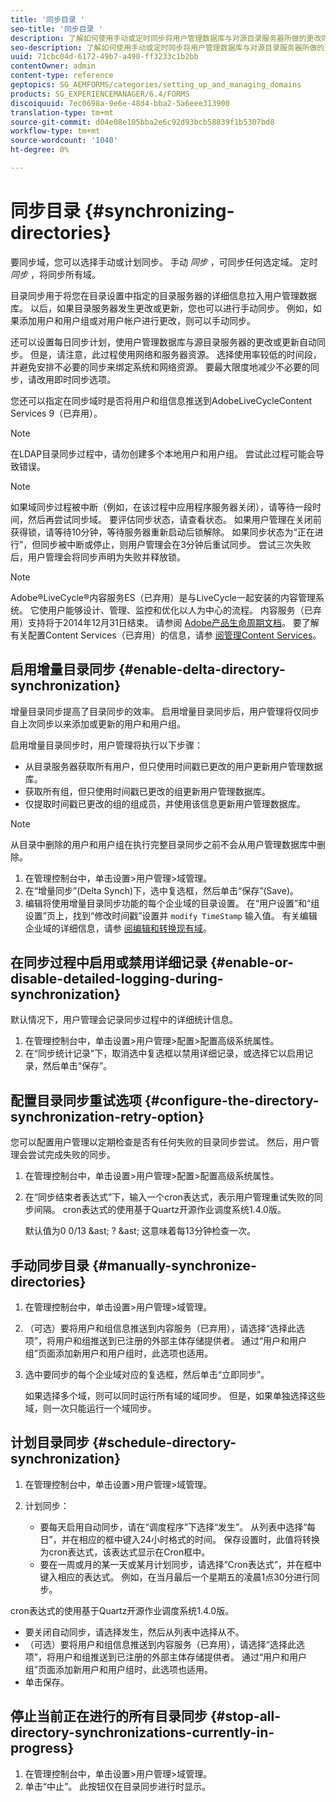 ```yaml
---
title: '同步目录 '
seo-title: '同步目录 '
description: 了解如何使用手动或定时同步将用户管理数据库与对源目录服务器所做的更改同步。
seo-description: 了解如何使用手动或定时同步将用户管理数据库与对源目录服务器所做的更改同步。
uuid: 71cbc04d-6172-49b7-a490-ff3233c1b2bb
contentOwner: admin
content-type: reference
geptopics: SG_AEMFORMS/categories/setting_up_and_managing_domains
products: SG_EXPERIENCEMANAGER/6.4/FORMS
discoiquuid: 7ec0698a-9e6e-48d4-bba2-5a6eee313900
translation-type: tm+mt
source-git-commit: d04e08e105bba2e6c92d93bcb58839f1b5307bd8
workflow-type: tm+mt
source-wordcount: '1040'
ht-degree: 0%

---
```



# 同步目录 {#synchronizing-directories}

要同步域，您可以选择手动或计划同步。 手动 *同步* ，可同步任何选定域。 定时 *同步* ，将同步所有域。

目录同步用于将您在目录设置中指定的目录服务器的详细信息拉入用户管理数据库。 以后，如果目录服务器发生更改或更新，您也可以进行手动同步。 例如，如果添加用户和用户组或对用户帐户进行更改，则可以手动同步。

还可以设置每日同步计划，使用户管理数据库与源目录服务器的更改或更新自动同步。 但是，请注意，此过程使用网络和服务器资源。 选择使用率较低的时间段，并避免安排不必要的同步来绑定系统和网络资源。 要最大限度地减少不必要的同步，请改用即时同步选项。

您还可以指定在同步域时是否将用户和组信息推送到AdobeLiveCycleContent Services 9（已弃用）。

>[!NOTE]
>
>在LDAP目录同步过程中，请勿创建多个本地用户和用户组。 尝试此过程可能会导致错误。

>[!NOTE]
>
>如果域同步过程被中断（例如，在该过程中应用程序服务器关闭），请等待一段时间，然后再尝试同步域。 要评估同步状态，请查看状态。 如果用户管理在关闭前获得锁，请等待10分钟，等待服务器重新启动后锁解除。 如果同步状态为“正在进行”，但同步被中断或停止，则用户管理会在3分钟后重试同步。 尝试三次失败后，用户管理会将同步声明为失败并释放锁。

>[!NOTE]
>
>Adobe®LiveCycle®内容服务ES（已弃用）是与LiveCycle一起安装的内容管理系统。 它使用户能够设计、管理、监控和优化以人为中心的流程。 内容服务（已弃用）支持将于2014年12月31日结束。 请参阅 [Adobe产品生命周期文档](https://www.adobe.com/support/products/enterprise/eol/eol_matrix.html)。 要了解有关配置Content Services（已弃用）的信息，请参 [阅管理Content Services](https://help.adobe.com/en_US/livecycle/9.0/admin_contentservices.pdf)。

## 启用增量目录同步 {#enable-delta-directory-synchronization}

增量目录同步提高了目录同步的效率。 启用增量目录同步后，用户管理将仅同步自上次同步以来添加或更新的用户和用户组。

启用增量目录同步时，用户管理将执行以下步骤：

* 从目录服务器获取所有用户，但只使用时间戳已更改的用户更新用户管理数据库。
* 获取所有组，但只使用时间戳已更改的组更新用户管理数据库。
* 仅提取时间戳已更改的组的组成员，并使用该信息更新用户管理数据库。

>[!NOTE]
>
>从目录中删除的用户和用户组在执行完整目录同步之前不会从用户管理数据库中删除。

1. 在管理控制台中，单击设置>用户管理>域管理。
1. 在“增量同步”(Delta Synch)下，选中复选框，然后单击“保存”(Save)。
1. 编辑将使用增量目录同步功能的每个企业域的目录设置。 在“用户设置”和“组设置”页上，找到“修改时间戳”设置并 `modify TimeStamp` 输入值。 有关编辑企业域的详细信息，请参 [阅编辑和转换现有域](/help/forms/using/admin-help/editing-converting-existing-domains.md#editing-and-converting-existing-domains)。

## 在同步过程中启用或禁用详细记录 {#enable-or-disable-detailed-logging-during-synchronization}

默认情况下，用户管理会记录同步过程中的详细统计信息。

1. 在管理控制台中，单击设置>用户管理>配置>配置高级系统属性。
1. 在“同步统计记录”下，取消选中复选框以禁用详细记录，或选择它以启用记录，然后单击“保存”。

## 配置目录同步重试选项 {#configure-the-directory-synchronization-retry-option}

您可以配置用户管理以定期检查是否有任何失败的目录同步尝试。 然后，用户管理会尝试完成失败的同步。

1. 在管理控制台中，单击设置>用户管理>配置>配置高级系统属性。
1. 在“同步结束者表达式”下，输入一个cron表达式，表示用户管理重试失败的同步间隔。 cron表达式的使用基于Quartz开源作业调度系统1.4.0版。

   默认值为0 0/13 &amp;ast; ? &amp;ast; 这意味着每13分钟检查一次。

## 手动同步目录 {#manually-synchronize-directories}

1. 在管理控制台中，单击设置>用户管理>域管理。
1. （可选）要将用户和组信息推送到内容服务（已弃用），请选择“选择此选项”，将用户和组推送到已注册的外部主体存储提供者。 通过“用户和用户组”页面添加新用户和用户组时，此选项也适用。
1. 选中要同步的每个企业域对应的复选框，然后单击“立即同步”。

   如果选择多个域，则可以同时运行所有域的域同步。 但是，如果单独选择这些域，则一次只能运行一个域同步。

## 计划目录同步 {#schedule-directory-synchronization}

1. 在管理控制台中，单击设置>用户管理>域管理。
1. 计划同步：

   * 要每天启用自动同步，请在“调度程序”下选择“发生”。 从列表中选择“每日”，并在相应的框中键入24小时格式的时间。 保存设置时，此值将转换为cron表达式，该表达式显示在Cron框中。
   * 要在一周或月的某一天或某月计划同步，请选择“Cron表达式”，并在框中键入相应的表达式。 例如，在当月最后一个星期五的凌晨1点30分进行同步。

cron表达式的使用基于Quartz开源作业调度系统1.4.0版。

* 要关闭自动同步，请选择发生，然后从列表中选择从不。
* （可选）要将用户和组信息推送到内容服务（已弃用），请选择“选择此选项”，将用户和组推送到已注册的外部主体存储提供者。 通过“用户和用户组”页面添加新用户和用户组时，此选项也适用。
* 单击保存。

## 停止当前正在进行的所有目录同步 {#stop-all-directory-synchronizations-currently-in-progress}

1. 在管理控制台中，单击设置>用户管理>域管理。
1. 单击“中止”。 此按钮仅在目录同步进行时显示。

